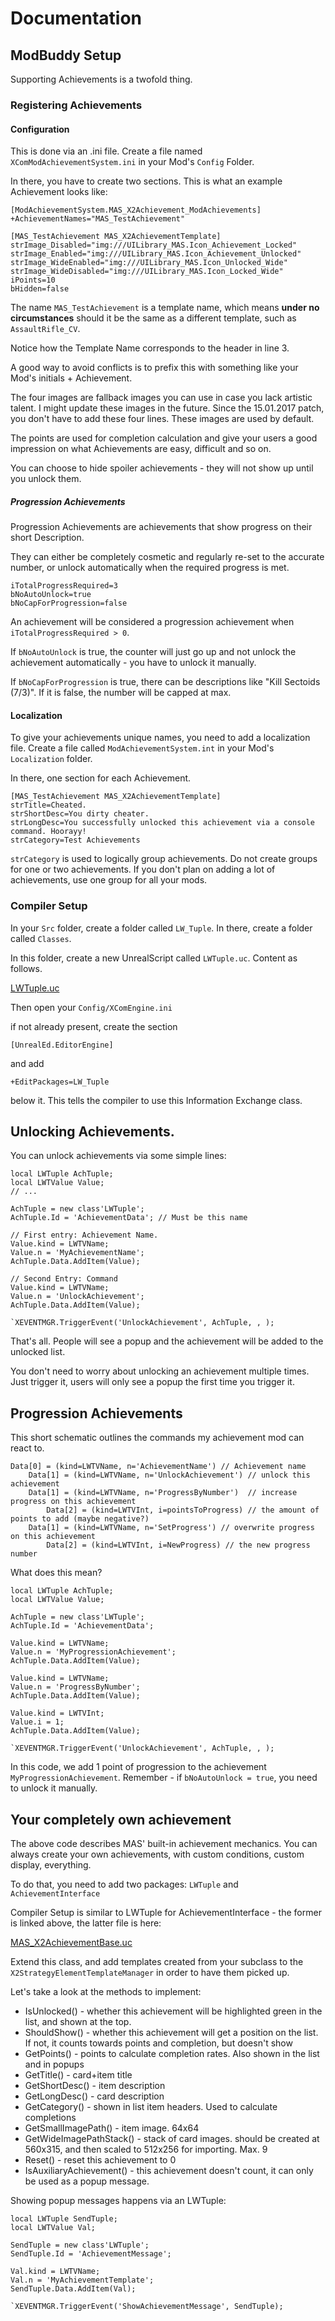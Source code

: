 # Documentation

## ModBuddy Setup

Supporting Achievements is a twofold thing.

### Registering Achievements

#### Configuration

This is done via an .ini file. Create a file named ```XComModAchievementSystem.ini``` in your Mod's ```Config``` Folder.

In there, you have to create two sections. This is what an example Achievement looks like:

```
[ModAchievementSystem.MAS_X2Achievement_ModAchievements]
+AchievementNames="MAS_TestAchievement"

[MAS_TestAchievement MAS_X2AchievementTemplate]
strImage_Disabled="img:///UILibrary_MAS.Icon_Achievement_Locked"
strImage_Enabled="img:///UILibrary_MAS.Icon_Achievement_Unlocked"
strImage_WideEnabled="img:///UILibrary_MAS.Icon_Unlocked_Wide"
strImage_WideDisabled="img:///UILibrary_MAS.Icon_Locked_Wide"
iPoints=10
bHidden=false
```

The name ```MAS_TestAchievement``` is a template name, which means **under no circumstances** should it be the same as a different template, such as ```AssaultRifle_CV```.

Notice how the Template Name corresponds to the header in line 3.

A good way to avoid conflicts is to prefix this with something like your Mod's initials + Achievement.

The four images are fallback images you can use in case you lack artistic talent. I might update these images in the future.
Since the 15.01.2017 patch, you don't have to add these four lines. These images are used by default.

The points are used for completion calculation and give your users a good impression on what Achievements are easy, difficult and so on.

You can choose to hide spoiler achievements - they will not show up until you unlock them.

##### Progression Achievements

Progression Achievements are achievements that show progress on their short Description.

They can either be completely cosmetic and regularly re-set to the accurate number, or unlock automatically when the required progress is met.

```
iTotalProgressRequired=3
bNoAutoUnlock=true
bNoCapForProgression=false
```

An achievement will be considered a progression achievement when ```iTotalProgressRequired > 0```.

If ```bNoAutoUnlock``` is true, the counter will just go up and not unlock the achievement automatically - you have to unlock it manually.

If ```bNoCapForProgression``` is true, there can be descriptions like "Kill Sectoids (7/3)". If it is false, the number will be capped at max.

#### Localization

To give your achievements unique names, you need to add a localization file. Create a file called ```ModAchievementSystem.int``` in your Mod's ```Localization``` folder.

In there, one section for each Achievement.

```
[MAS_TestAchievement MAS_X2AchievementTemplate]
strTitle=Cheated.
strShortDesc=You dirty cheater.
strLongDesc=You successfully unlocked this achievement via a console command. Hoorayy!
strCategory=Test Achievements
```

```strCategory``` is used to logically group achievements. Do not create groups for one or two achievements. If you don't plan on adding a lot of achievements, use one group for all your mods.

### Compiler Setup

In your ```Src``` folder, create a folder called ```LW_Tuple```. In there, create a folder called ```Classes```.

In this folder, create a new UnrealScript called ```LWTuple.uc```. Content as follows.

[LWTuple.uc](https://github.com/robojumper/ModAchievementSystem/blob/master/ModAchievementSystem/Src/LW_Tuple/Classes/LWTuple.uc)

Then open your ```Config/XComEngine.ini```

if not already present, create the section

```
[UnrealEd.EditorEngine]
```

and add 

```
+EditPackages=LW_Tuple
```

below it. This tells the compiler to use this Information Exchange class.

## Unlocking Achievements.

You can unlock achievements via some simple lines:

```
local LWTuple AchTuple;
local LWTValue Value;
// ...

AchTuple = new class'LWTuple'; 
AchTuple.Id = 'AchievementData'; // Must be this name

// First entry: Achievement Name.
Value.kind = LWTVName;
Value.n = 'MyAchievementName';
AchTuple.Data.AddItem(Value);

// Second Entry: Command
Value.kind = LWTVName;
Value.n = 'UnlockAchievement';
AchTuple.Data.AddItem(Value);

`XEVENTMGR.TriggerEvent('UnlockAchievement', AchTuple, , );
```

That's all. People will see a popup and the achievement will be added to the unlocked list.

You don't need to worry about unlocking an achievement multiple times. Just trigger it, users will only see a popup the first time you trigger it.

## Progression Achievements

This short schematic outlines the commands my achievement mod can react to.

```
Data[0] = (kind=LWTVName, n='AchievementName') // Achievement name
	Data[1] = (kind=LWTVName, n='UnlockAchievement') // unlock this achievement
	Data[1] = (kind=LWTVName, n='ProgressByNumber')  // increase progress on this achievement
		Data[2] = (kind=LWTVInt, i=pointsToProgress) // the amount of points to add (maybe negative?)
	Data[1] = (kind=LWTVName, n='SetProgress') // overwrite progress on this achievement
		Data[2] = (kind=LWTVInt, i=NewProgress) // the new progress number
```

What does this mean?

```
local LWTuple AchTuple;
local LWTValue Value;

AchTuple = new class'LWTuple';
AchTuple.Id = 'AchievementData';

Value.kind = LWTVName;
Value.n = 'MyProgressionAchievement';
AchTuple.Data.AddItem(Value);

Value.kind = LWTVName;
Value.n = 'ProgressByNumber';
AchTuple.Data.AddItem(Value);

Value.kind = LWTVInt;
Value.i = 1;
AchTuple.Data.AddItem(Value);

`XEVENTMGR.TriggerEvent('UnlockAchievement', AchTuple, , );
```

In this code, we add 1 point of progression to the achievement ```MyProgressionAchievement```. Remember - if ```bNoAutoUnlock = true```, you need to unlock it manually.


## Your completely own achievement

The above code describes MAS' built-in achievement mechanics. You can always create your own achievements, with custom conditions, custom display, everything.

To do that, you need to add two packages: `LWTuple` and `AchievementInterface`

Compiler Setup is similar to LWTuple for AchievementInterface - the former is linked above, the latter file is here:

[MAS_X2AchievementBase.uc](https://github.com/robojumper/ModAchievementSystem/blob/master/ModAchievementSystem/Src/AchievementInterface/Classes/MAS_X2AchievementBase.uc)

Extend this class, and add templates created from your subclass to the `X2StrategyElementTemplateManager` in order to have them picked up.

Let's take a look at the methods to implement:

* IsUnlocked() - whether this achievement will be highlighted green in the list, and shown at the top.
* ShouldShow() - whether this achievement will get a position on the list. If not, it counts towards points and completion, but doesn't show
* GetPoints() - points to calculate completion rates. Also shown in the list and in popups
* GetTitle() - card+item title
* GetShortDesc() - item description
* GetLongDesc() - card description
* GetCategory() - shown in list item headers. Used to calculate completions
* GetSmallImagePath() - item image. 64x64
* GetWideImagePathStack() - stack of card images. should be created at 560x315, and then scaled to 512x256 for importing. Max. 9
* Reset() - reset this achievement to 0
* IsAuxiliaryAchievement() - this achievement doesn't count, it can only be used as a popup message.


Showing popup messages happens via an LWTuple:

```
local LWTuple SendTuple;
local LWTValue Val;

SendTuple = new class'LWTuple';
SendTuple.Id = 'AchievementMessage';

Val.kind = LWTVName;
Val.n = 'MyAchievementTemplate';
SendTuple.Data.AddItem(Val);

`XEVENTMGR.TriggerEvent('ShowAchievementMessage', SendTuple);

```